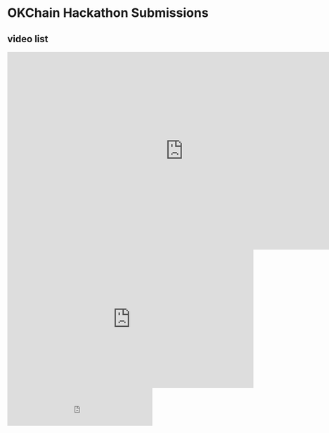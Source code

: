 # OKChain Hackathon Submissions
## video list

<iframe 
    width="800" 
    height="450" 
    src="https://v.miaopai.com/iframe?scid=SvyHaHOczsp7B6ftW86oqMMz62-h5ai6~Fwp8A__"
    frameborder="0" 
    allowfullscreen>
</iframe>

<iframe width="560" height="315" src="https://www.youtube.com/embed/aMoBobgeYbY" frameborder="0" allow="accelerometer; autoplay; encrypted-media; gyroscope; picture-in-picture" allowfullscreen></iframe>
<iframe frameborder="no" border="0" marginwidth="0" marginheight="0" width="330" height="86" src="https://music.163.com/outchain/player?type=2&amp;id=34341360&amp;auto=1&amp;height=66"></iframe>

